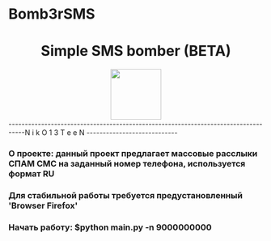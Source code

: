 # Bomb3rSMS

<h1 align="center"> Simple SMS bomber (BETA) </h1>
<div align="center">
  <img src="https://media3.giphy.com/media/1APhzHR4iu9LLo5kiJ/giphy.gif?cid=ecf05e47nbwb1i9ncbcv562ihfj6d4q00tq4rz665khtocz9&rid=giphy.gif&ct=s" width="100">
</div>
-----------------------------------------------------------------------------------N i k O 1 3 T e e N ----------------------------
<h3> О проекте: данный проект предлагает массовые расслыки СПАМ СМС на заданный номер телефона, используется формат RU <h3>
<h3> Для стабильной работы требуется предустановленный 'Browser Firefox' </h3>
<h3> Начать работу: $python main.py -n 9000000000 </h2>
